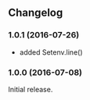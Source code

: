 ## Changelog

### 1.0.1 (2016-07-26)

* added Setenv.line()

### 1.0.0 (2016-07-08)

Initial release.
